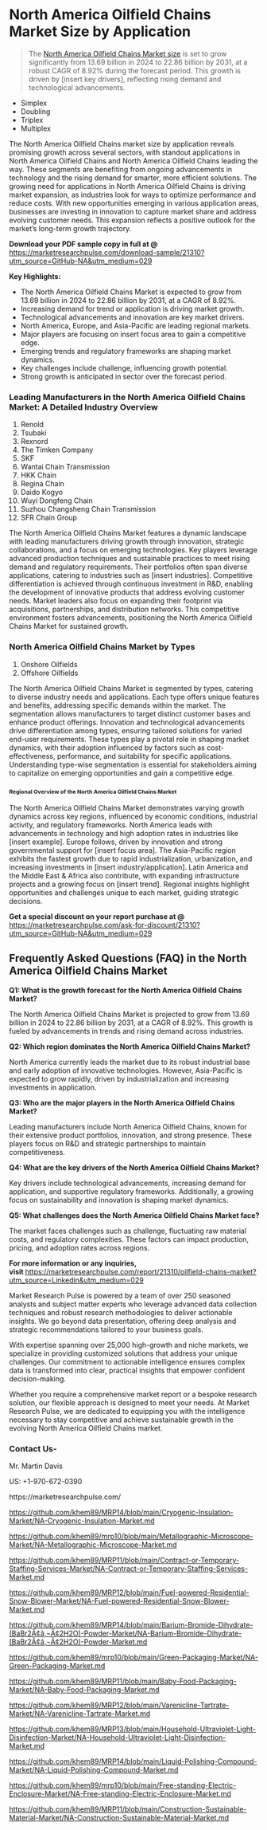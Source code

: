 <h1>North America Oilfield Chains Market&nbsp;Size by Application</h1><blockquote><p>The <a href="https://marketresearchpulse.com/download-sample/21310?utm_source=GitHub-NA&amp;utm_medium=029">North America Oilfield Chains Market size</a> is set to grow significantly from 13.69 billion in 2024 to 22.86 billion by 2031, at a robust CAGR of 8.92% during the forecast period. This growth is driven by [insert key drivers], reflecting rising demand and technological advancements.</p></blockquote><ul><li>Simplex<li> Doubling<li> Triplex<li> Multiplex</li></ul><p>The North America Oilfield Chains market size by application reveals promising growth across several sectors, with standout applications in North America Oilfield Chains and North America Oilfield Chains leading the way. These segments are benefiting from ongoing advancements in technology and the rising demand for smarter, more efficient solutions. The growing need for applications in North America Oilfield Chains is driving market expansion, as industries look for ways to optimize performance and reduce costs. With new opportunities emerging in various application areas, businesses are investing in innovation to capture market share and address evolving customer needs. This expansion reflects a positive outlook for the market’s long-term growth trajectory.</p><p><strong>Download your PDF sample copy in full at @ </strong><a href="https://marketresearchpulse.com/download-sample/21310?utm_source=GitHub-NA&amp;utm_medium=029">https://marketresearchpulse.com/download-sample/21310?utm_source=GitHub-NA&amp;utm_medium=029</a></p><p><strong>Key Highlights: </strong></p><ul><li>The North America Oilfield Chains Market is expected to grow from 13.69 billion in 2024 to 22.86 billion by 2031, at a CAGR of 8.92%.</li><li>Increasing demand for trend or application is driving market growth.</li><li>Technological advancements and innovation are key market drivers.</li><li>North America, Europe, and Asia-Pacific are leading regional markets.</li><li>Major players are focusing on insert focus area to gain a competitive edge.</li><li>Emerging trends and regulatory frameworks are shaping market dynamics.</li><li>Key challenges include challenge, influencing growth potential.</li><li>Strong growth is anticipated in sector over the forecast period.</li></ul><h3>Leading Manufacturers in the North America Oilfield Chains Market: A Detailed Industry Overview</h3><ol><li>Renold</li><li>Tsubaki</li><li>Rexnord</li><li>The Timken Company</li><li>SKF</li><li>Wantai Chain Transmission</li><li>HKK Chain</li><li>Regina Chain</li><li>Daido Kogyo</li><li>Wuyi Dongfeng Chain</li><li>Suzhou Changsheng Chain Transmission</li><li>SFR Chain Group</li></ol><div class="flex max-w-full flex-col flex-grow"><div class="min-h-8 text-message flex w-full flex-col items-end gap-2 whitespace-normal break-words [.text-message+&amp;]:mt-5" dir="auto" data-message-author-role="assistant" data-message-id="fd8432e4-4910-450d-b182-61b7bfb0a01f" data-message-model-slug="gpt-4o"><div class="flex w-full flex-col gap-1 empty:hidden first:pt-[3px]"><div class="markdown prose w-full break-words dark:prose-invert light"><p>The North America Oilfield Chains Market features a dynamic landscape with leading manufacturers driving growth through innovation, strategic collaborations, and a focus on emerging technologies. Key players leverage advanced production techniques and sustainable practices to meet rising demand and regulatory requirements. Their portfolios often span diverse applications, catering to industries such as [insert industries]. Competitive differentiation is achieved through continuous investment in R&amp;D, enabling the development of innovative products that address evolving customer needs. Market leaders also focus on expanding their footprint via acquisitions, partnerships, and distribution networks. This competitive environment fosters advancements, positioning the North America Oilfield Chains Market for sustained growth.</p></div></div></div></div><h3>North America Oilfield Chains Market by Types</h3><ol><li>Onshore Oilfields<li> Offshore Oilfields</li></ol><div class="flex max-w-full flex-col flex-grow"><div class="min-h-8 text-message flex w-full flex-col items-end gap-2 whitespace-normal break-words [.text-message+&amp;]:mt-5" dir="auto" data-message-author-role="assistant" data-message-id="084470be-0bb7-4664-bddf-5156b4f41249" data-message-model-slug="gpt-4o-mini"><div class="flex w-full flex-col gap-1 empty:hidden first:pt-[3px]"><div class="markdown prose w-full break-words dark:prose-invert light"><p>The North America Oilfield Chains Market is segmented by types, catering to diverse industry needs and applications. Each type offers unique features and benefits, addressing specific demands within the market. The segmentation allows manufacturers to target distinct customer bases and enhance product offerings. Innovation and technological advancements drive differentiation among types, ensuring tailored solutions for varied end-user requirements. These types play a pivotal role in shaping market dynamics, with their adoption influenced by factors such as cost-effectiveness, performance, and suitability for specific applications. Understanding type-wise segmentation is essential for stakeholders aiming to capitalize on emerging opportunities and gain a competitive edge.</p></div></div></div></div><h3><span style="font-size: 11px;">Regional Overview of the North America Oilfield Chains Market</span></h3><div class="flex max-w-full flex-col flex-grow"><div class="min-h-8 text-message flex w-full flex-col items-end gap-2 whitespace-normal break-words [.text-message+&amp;]:mt-5" dir="auto" data-message-author-role="assistant" data-message-id="e9038762-ce64-4e30-91c9-9bd413514231" data-message-model-slug="gpt-4o-mini"><div class="flex w-full flex-col gap-1 empty:hidden first:pt-[3px]"><div class="markdown prose w-full break-words dark:prose-invert light"><p>The North America Oilfield Chains Market demonstrates varying growth dynamics across key regions, influenced by economic conditions, industrial activity, and regulatory frameworks. North America leads with advancements in technology and high adoption rates in industries like [insert example]. Europe follows, driven by innovation and strong governmental support for [insert focus area]. The Asia-Pacific region exhibits the fastest growth due to rapid industrialization, urbanization, and increasing investments in [insert industry/application]. Latin America and the Middle East &amp; Africa also contribute, with expanding infrastructure projects and a growing focus on [insert trend]. Regional insights highlight opportunities and challenges unique to each market, guiding strategic decisions.</p></div></div></div></div><p><strong>Get a special discount on your report purchase at @ </strong><a href="https://marketresearchpulse.com/ask-for-discount/21310?utm_source=GitHub-NA&amp;utm_medium=029">https://marketresearchpulse.com/ask-for-discount/21310?utm_source=GitHub-NA&amp;utm_medium=029</a></p><h2>Frequently Asked Questions (FAQ) in the North America Oilfield Chains Market</h2><p><strong>Q1: What is the growth forecast for the North America Oilfield Chains Market?</strong></p><p>The North America Oilfield Chains Market is projected to grow from 13.69 billion in 2024 to 22.86 billion by 2031, at a CAGR of 8.92%. This growth is fueled by advancements in trends and rising demand across industries.</p><p><strong>Q2: Which region dominates the North America Oilfield Chains Market?</strong></p><p>North America currently leads the market due to its robust industrial base and early adoption of innovative technologies. However, Asia-Pacific is expected to grow rapidly, driven by industrialization and increasing investments in application.</p><p><strong>Q3: Who are the major players in the North America Oilfield Chains Market?</strong></p><p>Leading manufacturers include North America Oilfield Chains, known for their extensive product portfolios, innovation, and strong presence. These players focus on R&amp;D and strategic partnerships to maintain competitiveness.</p><p><strong>Q4: What are the key drivers of the North America Oilfield Chains Market?</strong></p><p>Key drivers include technological advancements, increasing demand for application, and supportive regulatory frameworks. Additionally, a growing focus on sustainability and innovation is shaping market dynamics.</p><p><strong>Q5: What challenges does the North America Oilfield Chains Market face?</strong></p><p>The market faces challenges such as challenge, fluctuating raw material costs, and regulatory complexities. These factors can impact production, pricing, and adoption rates across regions.</p><p><strong>For more information or any inquiries, visit&nbsp;</strong><a href="https://marketresearchpulse.com/report/21310/oilfield-chains-market?utm_source=Linkedin&utm_medium=029">https://marketresearchpulse.com/report/21310/oilfield-chains-market?utm_source=Linkedin&utm_medium=029</a></p><p>Market Research Pulse is powered by a team of over 250 seasoned analysts and subject matter experts who leverage advanced data collection techniques and robust research methodologies to deliver actionable insights. We go beyond data presentation, offering deep analysis and strategic recommendations tailored to your business goals.</p><p>With expertise spanning over 25,000 high-growth and niche markets, we specialize in providing customized solutions that address your unique challenges. Our commitment to actionable intelligence ensures complex data is transformed into clear, practical insights that empower confident decision-making.</p><p>Whether you require a comprehensive market report or a bespoke research solution, our flexible approach is designed to meet your needs. At Market Research Pulse, we are dedicated to equipping you with the intelligence necessary to stay competitive and achieve sustainable growth in the evolving North America Oilfield Chains market.</p><h3><strong>Contact Us-</strong></h3><p>Mr. Martin Davis</p><p>US: +1-970-672-0390</p><p>https://marketresearchpulse.com/</p><p><a href="https://github.com/khem89/MRP14/blob/main/Cryogenic-Insulation-Market/NA-Cryogenic-Insulation-Market.md">https://github.com/khem89/MRP14/blob/main/Cryogenic-Insulation-Market/NA-Cryogenic-Insulation-Market.md</a></p><p><a href="https://github.com/khem89/mrp10/blob/main/Metallographic-Microscope-Market/NA-Metallographic-Microscope-Market.md">https://github.com/khem89/mrp10/blob/main/Metallographic-Microscope-Market/NA-Metallographic-Microscope-Market.md</a></p><p><a href="https://github.com/khem89/MRP11/blob/main/Contract-or-Temporary-Staffing-Services-Market/NA-Contract-or-Temporary-Staffing-Services-Market.md">https://github.com/khem89/MRP11/blob/main/Contract-or-Temporary-Staffing-Services-Market/NA-Contract-or-Temporary-Staffing-Services-Market.md</a></p><p><a href="https://github.com/khem89/MRP12/blob/main/Fuel-powered-Residential-Snow-Blower-Market/NA-Fuel-powered-Residential-Snow-Blower-Market.md">https://github.com/khem89/MRP12/blob/main/Fuel-powered-Residential-Snow-Blower-Market/NA-Fuel-powered-Residential-Snow-Blower-Market.md</a></p><p><a href="https://github.com/khem89/MRP14/blob/main/Barium-Bromide-Dihydrate-(BaBr2Ã¢â‚¬Â¢2H2O)-Powder-Market/NA-Barium-Bromide-Dihydrate-(BaBr2Ã¢â‚¬Â¢2H2O)-Powder-Market.md">https://github.com/khem89/MRP14/blob/main/Barium-Bromide-Dihydrate-(BaBr2Ã¢â‚¬Â¢2H2O)-Powder-Market/NA-Barium-Bromide-Dihydrate-(BaBr2Ã¢â‚¬Â¢2H2O)-Powder-Market.md</a></p><p><a href="https://github.com/khem89/mrp10/blob/main/Green-Packaging-Market/NA-Green-Packaging-Market.md">https://github.com/khem89/mrp10/blob/main/Green-Packaging-Market/NA-Green-Packaging-Market.md</a></p><p><a href="https://github.com/khem89/MRP11/blob/main/Baby-Food-Packaging-Market/NA-Baby-Food-Packaging-Market.md">https://github.com/khem89/MRP11/blob/main/Baby-Food-Packaging-Market/NA-Baby-Food-Packaging-Market.md</a></p><p><a href="https://github.com/khem89/MRP12/blob/main/Varenicline-Tartrate-Market/NA-Varenicline-Tartrate-Market.md">https://github.com/khem89/MRP12/blob/main/Varenicline-Tartrate-Market/NA-Varenicline-Tartrate-Market.md</a></p><p><a href="https://github.com/khem89/MRP13/blob/main/Household-Ultraviolet-Light-Disinfection-Market/NA-Household-Ultraviolet-Light-Disinfection-Market.md">https://github.com/khem89/MRP13/blob/main/Household-Ultraviolet-Light-Disinfection-Market/NA-Household-Ultraviolet-Light-Disinfection-Market.md</a></p><p><a href="https://github.com/khem89/MRP14/blob/main/Liquid-Polishing-Compound-Market/NA-Liquid-Polishing-Compound-Market.md">https://github.com/khem89/MRP14/blob/main/Liquid-Polishing-Compound-Market/NA-Liquid-Polishing-Compound-Market.md</a></p><p><a href="https://github.com/khem89/mrp10/blob/main/Free-standing-Electric-Enclosure-Market/NA-Free-standing-Electric-Enclosure-Market.md">https://github.com/khem89/mrp10/blob/main/Free-standing-Electric-Enclosure-Market/NA-Free-standing-Electric-Enclosure-Market.md</a></p><p><a href="https://github.com/khem89/MRP11/blob/main/Construction-Sustainable-Material-Market/NA-Construction-Sustainable-Material-Market.md">https://github.com/khem89/MRP11/blob/main/Construction-Sustainable-Material-Market/NA-Construction-Sustainable-Material-Market.md</a></p>
